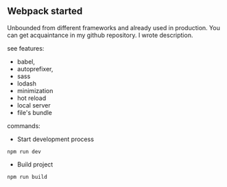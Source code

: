 ## Webpack started

Unbounded from different frameworks and already used in production. You can get acquaintance in my github repository. I wrote description.

see features:

* babel,
* autoprefixer,
* sass
* lodash
* minimization
* hot reload
* local server
* file's bundle

commands:

* Start development process
```
npm run dev
```
* Build project
```
npm run build
```


